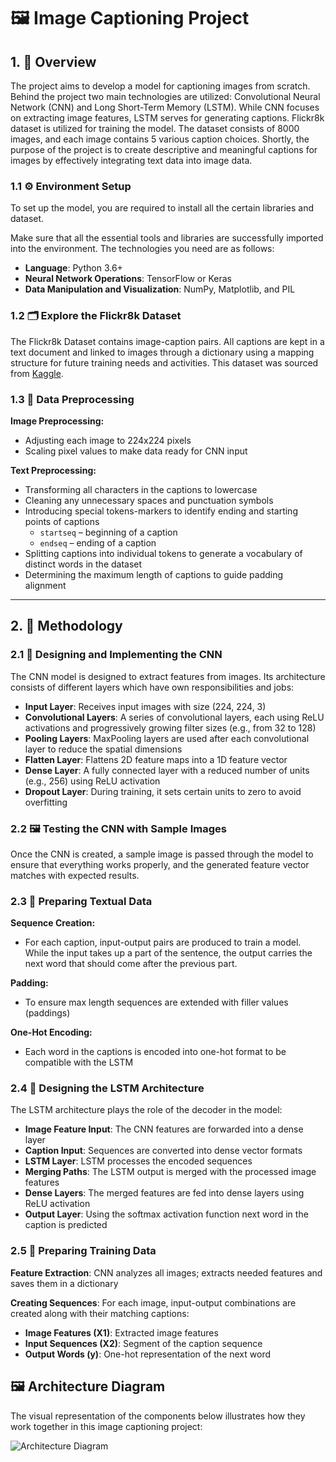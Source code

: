 # 🖼️ Image Captioning Project

## 1. 🧠 Overview

The project aims to develop a model for captioning images from scratch. Behind the project two main technologies are utilized: Convolutional Neural Network (CNN) and Long Short-Term Memory (LSTM). While CNN focuses on extracting image features, LSTM serves for generating captions. Flickr8k dataset is utilized for training the model. The dataset consists of 8000 images, and each image contains 5 various caption choices. Shortly, the purpose of the project is to create descriptive and meaningful captions for images by effectively integrating text data into image data.

### 1.1 ⚙️ Environment Setup

To set up the model, you are required to install all the certain libraries and dataset.  

Make sure that all the essential tools and libraries are successfully imported into the environment. The technologies you need are as follows: 

- **Language**: Python 3.6+  
- **Neural Network Operations**: TensorFlow or Keras  
- **Data Manipulation and Visualization**: NumPy, Matplotlib, and PIL

### 1.2 🗂️ Explore the Flickr8k Dataset

The Flickr8k Dataset contains image-caption pairs. All captions are kept in a text document and linked to images through a dictionary using a mapping structure for future training needs and activities. This dataset was sourced from [Kaggle](https://www.kaggle.com/datasets/adityajn105/flickr8k).

### 1.3 🧹 Data Preprocessing

**Image Preprocessing:**
- Adjusting each image to 224x224 pixels  
- Scaling pixel values to make data ready for CNN input  

**Text Preprocessing:**
- Transforming all characters in the captions to lowercase  
- Cleaning any unnecessary spaces and punctuation symbols  
- Introducing special tokens-markers to identify ending and starting points of captions  
  - `startseq` – beginning of a caption  
  - `endseq` – ending of a caption  
- Splitting captions into individual tokens to generate a vocabulary of distinct words in the dataset  
- Determining the maximum length of captions to guide padding alignment  

---

## 2. 🧪 Methodology

### 2.1 🧱 Designing and Implementing the CNN

The CNN model is designed to extract features from images. Its architecture consists of different layers which have own responsibilities and jobs:

- **Input Layer**: Receives input images with size (224, 224, 3)  
- **Convolutional Layers**: A series of convolutional layers, each using ReLU activations and progressively growing filter sizes (e.g., from 32 to 128)  
- **Pooling Layers**: MaxPooling layers are used after each convolutional layer to reduce the spatial dimensions  
- **Flatten Layer**: Flattens 2D feature maps into a 1D feature vector  
- **Dense Layer**: A fully connected layer with a reduced number of units (e.g., 256) using ReLU activation  
- **Dropout Layer**: During training, it sets certain units to zero to avoid overfitting  

### 2.2 🖼️ Testing the CNN with Sample Images

Once the CNN is created, a sample image is passed through the model to ensure that everything works properly, and the generated feature vector matches with expected results.

### 2.3 📝 Preparing Textual Data

**Sequence Creation:**
- For each caption, input-output pairs are produced to train a model. While the input takes up a part of the sentence, the output carries the next word that should come after the previous part.  

**Padding:**
- To ensure max length sequences are extended with filler values (paddings)  

**One-Hot Encoding:**
- Each word in the captions is encoded into one-hot format to be compatible with the LSTM  

### 2.4 🔄 Designing the LSTM Architecture

The LSTM architecture plays the role of the decoder in the model:

- **Image Feature Input**: The CNN features are forwarded into a dense layer  
- **Caption Input**: Sequences are converted into dense vector formats  
- **LSTM Layer**: LSTM processes the encoded sequences  
- **Merging Paths**: The LSTM output is merged with the processed image features  
- **Dense Layers**: The merged features are fed into dense layers using ReLU activation  
- **Output Layer**: Using the softmax activation function next word in the caption is predicted  

### 2.5 🧰 Preparing Training Data

**Feature Extraction**: CNN analyzes all images; extracts needed features and saves them in a dictionary  

**Creating Sequences**: For each image, input-output combinations are created along with their matching captions:

- **Image Features (X1)**: Extracted image features  
- **Input Sequences (X2)**: Segment of the caption sequence  
- **Output Words (y)**: One-hot representation of the next word  

## 🖼️ Architecture Diagram

The visual representation of the components below illustrates how they work together in this image captioning project:

![Architecture Diagram](C:\Users\Helime\Desktop\arc.png)